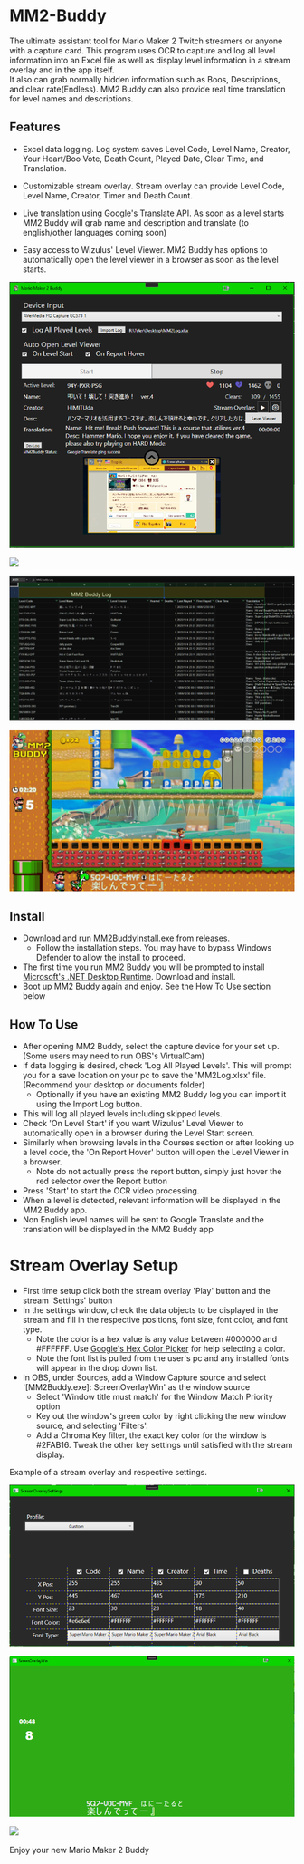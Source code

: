 # MM2-Buddy
The ultimate assistant tool for Mario Maker 2 Twitch streamers or anyone with a capture card.  This program uses OCR to capture and log all level information into an Excel file as well as display level information in a stream overlay and in the app itself.  
It also can grab normally hidden information such as Boos, Descriptions, and clear rate(Endless).  MM2 Buddy can also provide real time translation for level names and descriptions.

## Features
- Excel data logging.  Log system saves Level Code, Level Name, Creator, Your Heart/Boo Vote, Death Count, Played Date, Clear Time, and Translation.

- Customizable stream overlay.  Stream overlay can provide Level Code, Level Name, Creator, Timer and Death Count.

- Live translation using Google's Translate API.  As soon as a level starts MM2 Buddy will grab name and description and translate (to english/other languages coming soon)

- Easy access to Wizulus' Level Viewer.  MM2 Buddy has options to automatically open the level viewer in a browser as soon as the level starts.


![](screenshots/MainAppExample.png)


![](screenshots/ScreenOverlayDemo.gif)


![](screenshots/ExcelLog.png) 


![](screenshots/CustomOverlayExample.png)

## Install
- Download and run [MM2BuddyInstall.exe](https://github.com/Traphiccone/MM2-Buddy/releases) from releases.
	- Follow the installation steps.  You may have to bypass Windows Defender to allow the install to proceed.
- The first time you run MM2 Buddy you will be prompted to install [Microsoft's .NET Desktop Runtime](https://dotnet.microsoft.com/en-us/download/dotnet/thank-you/runtime-desktop-6.0.24-windows-x64-installer?cid=getdotnetcore).  Download and install.
- Boot up MM2 Buddy again and enjoy.  See the How To Use section below


## How To Use
- After opening MM2 Buddy, select the capture device for your set up.  (Some users may need to run OBS's VirtualCam)
- If data logging is desired, check 'Log All Played Levels'.  This will prompt you for a save location on your pc to save the 'MM2Log.xlsx' file. (Recommend your desktop or documents folder)
	- Optionally if you have an existing MM2 Buddy log you can import it using the Import Log button.
- This will log all played levels including skipped levels.  
- Check 'On Level Start' if you want Wizulus' Level Viewer to automatically open in a browser during the Level Start screen.
- Similarly when browsing levels in the Courses section or after looking up a level code, the 'On Report Hover' button will open the Level Viewer in a browser.
	- Note do not actually press the report button, simply just hover the red selector over the Report button
- Press 'Start' to start the OCR video processing.
- When a level is detected, relevant information will be displayed in the MM2 Buddy app.
- Non English level names will be sent to Google Translate and the translation will be displayed in the MM2 Buddy app

# Stream Overlay Setup
- First time setup click both the stream overlay 'Play' button and the stream 'Settings' button
- In the settings window, check the data objects to be displayed in the stream and fill in the respective positions, font size, font color, and font type.
	- Note the color is a hex value is any value between #000000 and #FFFFFF.  Use [Google's Hex Color Picker](https://g.co/kgs/XW78BU) for help selecting a color.
	- Note the font list is pulled from the user's pc and any installed fonts will appear in the drop down list.
- In OBS, under Sources, add a Window Capture source and select '[MM2Buddy.exe]: ScreenOverlayWin' as the window source
	- Select 'Window title must match' for the Window Match Priority option
	- Key out the window's green color by right clicking the new window source, and selecting 'Filters'.
	- Add a Chroma Key filter, the exact key color for the window is #2FAB16.  Tweak the other key settings until satisfied with the stream display.

Example of a stream overlay and respective settings.

![](screenshots/ScreenOverlaySettings.png)

![](screenshots/ScreenOverlayWin.png)

![](screenshots/ScreenOverlayDemo.gif)

Enjoy your new Mario Maker 2 Buddy
